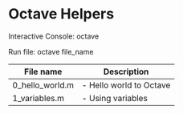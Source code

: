# Octave Helpers

Interactive Console:
octave


Run file:
octave file_name

| File name        		| Description 												   |
| --------------------- |------------------------------------------------------------- |
| 0_hello_world.m 		| - Hello world to Octave |
| 1_variables.m 		| - Using variables |